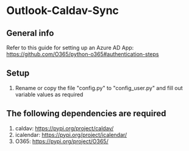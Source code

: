 # Outlook-Caldav-Sync
## General info
Refer to this guide for setting up an Azure AD App: https://github.com/O365/python-o365#authentication-steps

## Setup
1. Rename or copy the file "config.py" to "config_user.py" and fill out variable values as required

## The following dependencies are required
1. caldav: https://pypi.org/project/caldav/
2. icalendar: https://pypi.org/project/icalendar/
3. O365: https://pypi.org/project/O365/
